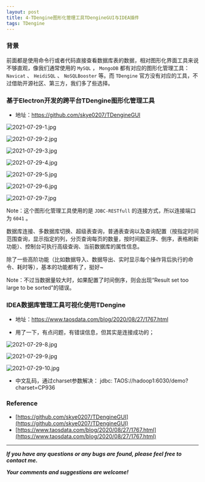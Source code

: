 ```yaml
---
layout: post
title: 4-TDengine图形化管理工具TDengineGUI与IDEA插件
tags: TDengine
---
```


### 背景

前面都是使用命令行或者代码直接查看数据库表的数据，相对图形化界面工具来说不够直观，像我们通常使用的 `MySQL` ， `MongoDB` 都有对应的图形化管理工具： `Navicat` 、 `HeidiSQL` 、 `NoSQLBooster` 等。而 `TDengine` 官方没有对应的工具，不过借助开源社区、第三方，我们多了些选择。

### 基于Electron开发的跨平台TDengine图形化管理工具

* 地址：https://github.com/skye0207/TDengineGUI

![2021-07-29-1.jpg](https://github.com/heartsuit/heartsuit.github.io/raw/master/pictures/2021-07-29-1.jpg)

![2021-07-29-2.jpg](https://github.com/heartsuit/heartsuit.github.io/raw/master/pictures/2021-07-29-2.jpg)

![2021-07-29-3.jpg](https://github.com/heartsuit/heartsuit.github.io/raw/master/pictures/2021-07-29-3.jpg)

![2021-07-29-4.jpg](https://github.com/heartsuit/heartsuit.github.io/raw/master/pictures/2021-07-29-4.jpg)

![2021-07-29-5.jpg](https://github.com/heartsuit/heartsuit.github.io/raw/master/pictures/2021-07-29-5.jpg)

![2021-07-29-6.jpg](https://github.com/heartsuit/heartsuit.github.io/raw/master/pictures/2021-07-29-6.jpg)

![2021-07-29-7.jpg](https://github.com/heartsuit/heartsuit.github.io/raw/master/pictures/2021-07-29-7.jpg)

Note：这个图形化管理工具使用的是 `JDBC-RESTfull` 的连接方式，所以连接端口为 `6041` 。

数据库连接、多数据库切换、超级表查询，普通表查询以及查询配置（按指定时间范围查询，显示指定的列，分页查询每页的数量，按时间戳正序、倒序，表格刷新功能）、控制台可执行高级查询、当前数据库的属性信息。

除了一些高阶功能（比如数据导入、数据导出、实时显示每个操作背后执行的命令、耗时等），基本的功能都有了，挺好~

Note：不过当数据量较大时，如果配置了时间倒序，则会出现“Result set too large to be sorted”的错误。

### IDEA数据库管理工具可视化使用TDengine

* 地址：https://www.taosdata.com/blog/2020/08/27/1767.html

* 用了一下，有点问题，有错误信息，但其实是连接成功的；

![2021-07-29-8.jpg](https://github.com/heartsuit/heartsuit.github.io/raw/master/pictures/2021-07-29-8.jpg)

![2021-07-29-9.jpg](https://github.com/heartsuit/heartsuit.github.io/raw/master/pictures/2021-07-29-9.jpg)

![2021-07-29-10.jpg](https://github.com/heartsuit/heartsuit.github.io/raw/master/pictures/2021-07-29-10.jpg)

* 中文乱码，通过charset参数解决：
    jdbc: TAOS://hadoop1:6030/demo?charset=CP936

### Reference

* [https://github.com/skye0207/TDengineGUI](https://github.com/skye0207/TDengineGUI)
* [https://www.taosdata.com/blog/2020/08/27/1767.html](https://www.taosdata.com/blog/2020/08/27/1767.html)

---

***If you have any questions or any bugs are found, please feel free to contact me.***

***Your comments and suggestions are welcome!***
